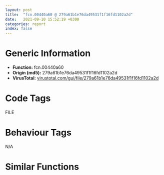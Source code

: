 ```yaml
---
layout: post
title:  "fcn.00440a60 @ 279a61b1e76da49531f1f16fd1102a2d"
date:   2021-09-10 15:52:19 +0300
categories: report
index: false
---
```


# Generic Information
- **Function:** fcn.00440a60
- **Origin (md5):** 279a61b1e76da49531f1f16fd1102a2d
- **VirusTotal:** [virustotal.com/gui/file/279a61b1e76da49531f1f16fd1102a2d][virustotal_ref]

# Code Tags
<span class="tag" id="FILE">FILE</span>


# Behaviour Tags
<span class="bhv-tag" id="na">N/A</span>

# Similar Functions
<script type="text/javascript" src="https://www.gstatic.com/charts/loader.js"></script>
<script type="text/javascript">

    google.charts.load('current', {'packages':['corechart']});
    google.charts.setOnLoadCallback(drawChart);

    function drawChart() {
    var data = new google.visualization.DataTable();
        data.addColumn('number', 'X');
        data.addColumn('number', 'Y');
        data.addColumn({type: 'string', role: 'tooltip', 'p': {'html': true}});
        data.addColumn({'type': 'string', 'role': 'style'});
        
        data.addRows([
    [-275.2528381347656, -677.2089233398438, '<b><a href="/report/fcn.00440a60@279a61b1e76da49531f1f16fd1102a2d">fcn.00440a60</a><br>@279a61b1e76da49531f1f16fd1102a2d</b><br>push ebp<br>mov ebp, esp<br>sub esp, 0x66c<br>mov eax, dword[0x53ebd0]<br>xor eax, ebp<br>mov dword[ebp-4], eax<br>mov dword[ebp-0x668], ecx<br>mov ecx, 0x542740<br>call fcn.004013a0<br>push eax<br>push 0x104<br>lea eax, [ebp-0x660]<br>push eax<br>call fcn.00496ea2<br>add esp, 0xc<br>push str.X86_KuaiZip.exe<br>lea ecx, [ebp-0x660]<br>push ecx<br>call dword[sym.imp.SHLWAPI.dll_PathAppendW]<br>lea edx, [ebp-0x660]<br>push edx<br>call dword[sym.imp.SHLWAPI.dll_PathFileExistsW]<br>test eax, eax<br>jne 0x440ac2<br>xor eax, eax<br>jmp 0x440cac<br>push 1<br>sub esp, 0x1c<br>mov eax, esp<br>mov dword[ebp-0x664], esp<br>push str.X86kuaizipUpdateChecker.dll<br>push 0x542740<br>push eax<br>call fcn.0041a4e0<br>add esp, 0xc<br>mov dword[ebp-0x66c], eax<br>call fcn.00431e50<br>add esp, 0x20<br>mov dword[ebp-0x24c], 0<br>push 0x38<br>push 0<br>lea ecx, [ebp-0x248]<br>push ecx<br>call fcn.00490b70<br>add esp, 0xc<br>mov dword[ebp-0x24c], 0x3c<br>lea edx, [ebp-0x660]<br>mov dword[ebp-0x23c], edx<br>mov dword[ebp-0x238], str.-AssociateAll<br>mov dword[ebp-0x230], 1<br>mov dword[ebp-0x248], 0x40<br>lea eax, [ebp-0x24c]<br>push eax<br>call dword[sym.imp.SHELL32.dll_ShellExecuteExW]<br>xor ecx, ecx<br>mov word[ebp-0x210], cx<br>push 0x206<br>push 0<br>lea edx, [ebp-0x20e]<br>push edx<br>call fcn.00490b70<br>add esp, 0xc<br>xor eax, eax<br>mov word[ebp-0x458], ax<br>push 0x206<br>push 0<br>lea ecx, [ebp-0x456]<br>push ecx<br>call fcn.00490b70<br>add esp, 0xc<br>mov ecx, 0x542740<br>call fcn.004013a0<br>push eax<br>lea edx, [ebp-0x458]<br>push edx<br>call dword[sym.imp.KERNEL32.dll_lstrcpyW]<br>call fcn.004ea4d0<br>movzx eax, al<br>test eax, eax<br>je 0x440bc4<br>push str.X64KZipShell.dll<br>lea ecx, [ebp-0x458]<br>push ecx<br>call dword[sym.imp.SHLWAPI.dll_PathAppendW]<br>jmp 0x440bd6<br>push str.X86KZipShell.dll<br>lea edx, [ebp-0x458]<br>push edx<br>call dword[sym.imp.SHLWAPI.dll_PathAppendW]<br>push 0x4f9b80<br>lea eax, [ebp-0x458]<br>push eax<br>call fcn.004197f0<br>add esp, 8<br>test eax, eax<br>je 0x440c0c<br>lea ecx, [ebp-0x458]<br>push ecx<br>push str.__s___s<br>lea edx, [ebp-0x210]<br>push edx<br>call dword[sym.imp.USER32.dll_wsprintfW]<br>add esp, 0xc<br>jmp 0x440c28<br>lea eax, [ebp-0x458]<br>push eax<br>push str._s_-s<br>lea ecx, [ebp-0x210]<br>push ecx<br>call dword[sym.imp.USER32.dll_wsprintfW]<br>add esp, 0xc<br>push str.regsvr32.exe<br>lea edx, [ebp-0x660]<br>push edx<br>call dword[sym.imp.KERNEL32.dll_lstrcpyW]<br>push 0x3c<br>push 0<br>lea eax, [ebp-0x24c]<br>push eax<br>call fcn.00490b70<br>add esp, 0xc<br>mov dword[ebp-0x24c], 0x3c<br>lea ecx, [ebp-0x660]<br>mov dword[ebp-0x23c], ecx<br>lea edx, [ebp-0x210]<br>mov dword[ebp-0x238], edx<br>mov dword[ebp-0x230], 1<br>mov dword[ebp-0x248], 0x40<br>lea eax, [ebp-0x24c]<br>push eax<br>call dword[sym.imp.SHELL32.dll_ShellExecuteExW]<br>test eax, eax<br>jne 0x440c98<br>xor eax, eax<br>jmp 0x440cac<br>push 0xffffffffffffffff<br>mov ecx, dword[ebp-0x214]<br>push ecx<br>call dword[sym.imp.KERNEL32.dll_WaitForSingleObject]<br>mov eax, 1<br>mov ecx, dword[ebp-4]<br>xor ecx, ebp<br>call fcn.00490ace<br>mov esp, ebp<br>pop ebp<br>ret 4<br><eoc> ', 'point { fill-color: #e0440e; }'],
[275.2527160644531, 677.2089233398438, '<b><a href="/report/fcn.0042e670@279a61b1e76da49531f1f16fd1102a2d">fcn.0042e670</a><br>@279a61b1e76da49531f1f16fd1102a2d</b><br>push ebp<br>mov ebp, esp<br>sub esp, 0x540<br>mov eax, dword[0x53ebd0]<br>xor eax, ebp<br>mov dword[ebp-4], eax<br>mov dword[ebp-0x540], ecx<br>xor eax, eax<br>mov word[ebp-0x538], ax<br>push 0x206<br>push 0<br>lea ecx, [ebp-0x536]<br>push ecx<br>call fcn.00490b70<br>add esp, 0xc<br>xor edx, edx<br>mov word[ebp-0x320], dx<br>push 0x206<br>push 0<br>lea eax, [ebp-0x31e]<br>push eax<br>call fcn.00490b70<br>add esp, 0xc<br>mov ecx, dword[ebp+0xc]<br>push ecx<br>lea edx, [ebp-0x320]<br>push edx<br>call fcn.004906af<br>add esp, 8<br>lea eax, [ebp-0x538]<br>push eax<br>push 0x104<br>call dword[sym.imp.KERNEL32.dll_GetTempPathW]<br>lea ecx, [ebp-0x538]<br>push ecx<br>call fcn.00414c50<br>add esp, 4<br>push 0x4f9884<br>mov edx, dword[ebp+8]<br>push edx<br>mov eax, dword[0x542d24]<br>push eax<br>call dword[sym.imp.KERNEL32.dll_FindResourceW]<br>mov dword[ebp-0x330], eax<br>cmp dword[ebp-0x330], 0<br>jne 0x42e724<br>jmp 0x42e860<br>mov ecx, dword[ebp-0x330]<br>push ecx<br>mov edx, dword[0x542d24]<br>push edx<br>call dword[sym.imp.KERNEL32.dll_LoadResource]<br>mov dword[ebp-0x32c], eax<br>mov eax, dword[ebp-0x32c]<br>push eax<br>call dword[sym.imp.KERNEL32.dll_LockResource]<br>mov dword[ebp-0x324], eax<br>mov ecx, dword[ebp-0x330]<br>push ecx<br>mov edx, dword[0x542d24]<br>push edx<br>call dword[sym.imp.KERNEL32.dll_SizeofResource]<br>mov dword[ebp-0x114], eax<br>push str.my7zData.7z<br>lea eax, [ebp-0x538]<br>push eax<br>call fcn.00490681<br>add esp, 8<br>lea ecx, [ebp-0x538]<br>push ecx<br>call dword[sym.imp.SHLWAPI.dll_PathFileExistsW]<br>test eax, eax<br>je 0x42e79f<br>lea edx, [ebp-0x538]<br>push edx<br>call fcn.00418200<br>add esp, 4<br>push 0<br>push 0x80<br>push 1<br>push 0<br>push 1<br>push 0x40000000<br>lea eax, [ebp-0x538]<br>push eax<br>call dword[sym.imp.KERNEL32.dll_CreateFileW]<br>mov dword[ebp-0x328], eax<br>cmp dword[ebp-0x328], 0xffffffff<br>je 0x42e808<br>mov dword[ebp-0x53c], 0<br>push 0<br>lea ecx, [ebp-0x53c]<br>push ecx<br>mov edx, dword[ebp-0x114]<br>push edx<br>mov eax, dword[ebp-0x324]<br>push eax<br>mov ecx, dword[ebp-0x328]<br>push ecx<br>call dword[sym.imp.KERNEL32.dll_WriteFile]<br>mov edx, dword[ebp-0x328]<br>push edx<br>call dword[sym.imp.KERNEL32.dll_CloseHandle]<br>mov byte[ebp-0x110], 0<br>push 0x103<br>push 0<br>lea eax, [ebp-0x10f]<br>push eax<br>call fcn.00490b70<br>add esp, 0xc<br>lea ecx, [ebp-0x110]<br>push ecx<br>lea edx, [ebp-0x538]<br>push edx<br>call fcn.00414db0<br>add esp, 8<br>push 1<br>lea eax, [ebp-0x110]<br>push eax<br>lea ecx, [ebp-0x320]<br>push ecx<br>call fcn.00426e10<br>add esp, 0xc<br>lea edx, [ebp-0x538]<br>push edx<br>call dword[sym.imp.KERNEL32.dll_DeleteFileW]<br>mov ecx, dword[ebp-4]<br>xor ecx, ebp<br>call fcn.00490ace<br>mov esp, ebp<br>pop ebp<br>ret 8<br><eoc> ', 'null'],

        ]);

    var options = {
        title: 'Similarity Plot',
        legend: 'none',
        colors: ['#dedbd9', '#e6693e', '#ec8f6e', '#f3b49f', '#f6c7b6'],
        tooltip: {isHtml: true, trigger: 'both'},
        explorer: {
        actions: ["dragToZoom", "rightClickToReset"],
        },
        chartArea: {
        width: '80%',
        height: '80%'
        },
        width: '100%',
        height: '100%'
    };

    var chart = new google.visualization.ScatterChart(document.getElementById('chart_div'));

    chart.draw(data, options);
    }
    
</script>


<div id="chart_div" style="width: 100%px; height: 100%;"></div>

# Disassembled Code
{% highlight nasm %}

push ebp
mov ebp, esp
sub esp, 0x66c
mov eax, dword[0x53ebd0]
xor eax, ebp
mov dword[ebp-4], eax
mov dword[ebp-0x668], ecx
mov ecx, 0x542740
call fcn.004013a0
push eax
push 0x104
lea eax, [ebp-0x660]
push eax
call fcn.00496ea2
add esp, 0xc
push str.X86_KuaiZip.exe
lea ecx, [ebp-0x660]
push ecx
call dword[sym.imp.SHLWAPI.dll_PathAppendW]
lea edx, [ebp-0x660]
push edx
call dword[sym.imp.SHLWAPI.dll_PathFileExistsW]
test eax, eax
jne 0x440ac2
xor eax, eax
jmp 0x440cac
push 1
sub esp, 0x1c
mov eax, esp
mov dword[ebp-0x664], esp
push str.X86kuaizipUpdateChecker.dll
push 0x542740
push eax
call fcn.0041a4e0
add esp, 0xc
mov dword[ebp-0x66c], eax
call fcn.00431e50
add esp, 0x20
mov dword[ebp-0x24c], 0
push 0x38
push 0
lea ecx, [ebp-0x248]
push ecx
call fcn.00490b70
add esp, 0xc
mov dword[ebp-0x24c], 0x3c
lea edx, [ebp-0x660]
mov dword[ebp-0x23c], edx
mov dword[ebp-0x238], str.-AssociateAll
mov dword[ebp-0x230], 1
mov dword[ebp-0x248], 0x40
lea eax, [ebp-0x24c]
push eax
call dword[sym.imp.SHELL32.dll_ShellExecuteExW]
xor ecx, ecx
mov word[ebp-0x210], cx
push 0x206
push 0
lea edx, [ebp-0x20e]
push edx
call fcn.00490b70
add esp, 0xc
xor eax, eax
mov word[ebp-0x458], ax
push 0x206
push 0
lea ecx, [ebp-0x456]
push ecx
call fcn.00490b70
add esp, 0xc
mov ecx, 0x542740
call fcn.004013a0
push eax
lea edx, [ebp-0x458]
push edx
call dword[sym.imp.KERNEL32.dll_lstrcpyW]
call fcn.004ea4d0
movzx eax, al
test eax, eax
je 0x440bc4
push str.X64KZipShell.dll
lea ecx, [ebp-0x458]
push ecx
call dword[sym.imp.SHLWAPI.dll_PathAppendW]
jmp 0x440bd6
push str.X86KZipShell.dll
lea edx, [ebp-0x458]
push edx
call dword[sym.imp.SHLWAPI.dll_PathAppendW]
push 0x4f9b80
lea eax, [ebp-0x458]
push eax
call fcn.004197f0
add esp, 8
test eax, eax
je 0x440c0c
lea ecx, [ebp-0x458]
push ecx
push str.__s___s
lea edx, [ebp-0x210]
push edx
call dword[sym.imp.USER32.dll_wsprintfW]
add esp, 0xc
jmp 0x440c28
lea eax, [ebp-0x458]
push eax
push str._s_-s
lea ecx, [ebp-0x210]
push ecx
call dword[sym.imp.USER32.dll_wsprintfW]
add esp, 0xc
push str.regsvr32.exe
lea edx, [ebp-0x660]
push edx
call dword[sym.imp.KERNEL32.dll_lstrcpyW]
push 0x3c
push 0
lea eax, [ebp-0x24c]
push eax
call fcn.00490b70
add esp, 0xc
mov dword[ebp-0x24c], 0x3c
lea ecx, [ebp-0x660]
mov dword[ebp-0x23c], ecx
lea edx, [ebp-0x210]
mov dword[ebp-0x238], edx
mov dword[ebp-0x230], 1
mov dword[ebp-0x248], 0x40
lea eax, [ebp-0x24c]
push eax
call dword[sym.imp.SHELL32.dll_ShellExecuteExW]
test eax, eax
jne 0x440c98
xor eax, eax
jmp 0x440cac
push 0xffffffffffffffff
mov ecx, dword[ebp-0x214]
push ecx
call dword[sym.imp.KERNEL32.dll_WaitForSingleObject]
mov eax, 1
mov ecx, dword[ebp-4]
xor ecx, ebp
call fcn.00490ace
mov esp, ebp
pop ebp
ret 4

{% endhighlight %}

[virustotal_ref]: https://www.virustotal.com/gui/file/279a61b1e76da49531f1f16fd1102a2d